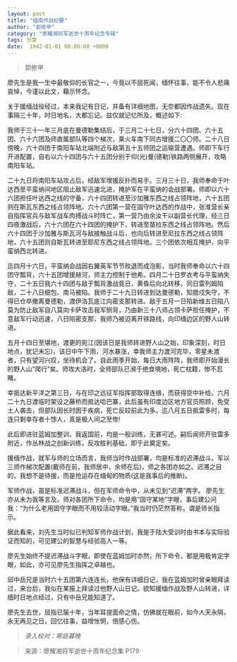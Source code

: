 ```yaml
---
layout: post
title: "缅南作战纪要"
author: "郭修甲"
category: "廖耀湘将军逝世十周年纪念专辑"
tags: 分类
date:  1942-01-01 00:00:00 +0000
---
```


> 郭修甲

廖先生是我一生中最敬仰的长官之一，今竟以不屈死闻，缅怀往事，能不令人悲痛哀悼，今谨以此文，藉示怀念。

关于援缅战役经过，本来我记有日记，并备有详细地图，无奈都因作战遗失。现在事隔三十年，时日地名，大都忘记。兹仅就记忆所及，概述如下:

我师于三十一年三月底在曼德勒集结后，于三月二十七日，分六十四团、六十五团、六十六团及师直属部队等四个梯次，乘火车南下同古增援二〇〇师。二十八日傍晚，六十四团于南阳车站北端附近与敌第五十五师团之运输营遭遇。师即下车行开进配置，自右以六十四团与六十五团分别于仰(光)曼(德勒)铁路两侧展开，攻略南阳车站。

二十九日将南阳车站攻占后，经敌军增援反扑而易手。三月三十日，我师奉命于叶达西至平蛮纳间地区阻止敌军迅速北进，掩护军在平蛮纳的会战部署。师即以六十六团担任叶达西之线的守备，六十四团转进至沙加雅东西之线占领阵地，六十五团则在斯瓦东西之线占领阵地。六十六团第一营在固守叶达西的作战中，张淮营长亲自指挥官兵与敌军战车肉搏战斗时阵亡，第一营乃由余汝干以副营长代理，经三日四夜激战后，六十六团在六十四团的掩护下，转进至苗拉东西之线占领阵地。然后六十四团于沙加雅与斯瓦河与敌接触战斗后，也向后转进至尼拉东西之线占领阵地，六十五团则自斯瓦转进至耶尼东西之线占领阵地。三个团依次相互掩护，向平蛮纳西北转进。

迄四月十六日，平蛮纳会战因右翼英军节节败退而成泡影，当时我师奉命以六十四团守瓢背，六十五团增援赫河，师主力控制于他希。四月二十日罗衣考与平蛮纳失守，二十五日我六十四团与敌于瓢背激战竟日，黄昏后向北转移，同日雷列姆陷敌，二十八日细包、南马被陷。我师于二十九日转进到达曼德勒，知腊戍失守，不得已仓卒撤离曼德勒，渡伊洛瓦底江向密支那转进。敌于五月一日陷新维五日陷八莫为防止敌军自八莫向卡萨攻击我军侧背，乃由新三十八师占领卡萨担任掩护，不意敌军行动迅速，八日陷密支那，我师乃被迫离开铁路线，向印缅边区的野人山转进。

五月十四日至堪地，渡更的宛江(因该日是我师转进野人山之始，印象深刻，时日地点，犹记未忘)，该日中午下雨，河水暴涨，幸我师主力渡河完毕，零星未渡者，只有望河兴叹，坐待机会了。自此雨季开始，每日大雨阵阵，我师即开始漫长的野人山“爬行”矣。师攻大洛时，全师部队已濒于绝食境地，死亡枕籍，惨不忍睹。

幸抵达新平洋之第三日，与在印之远征军指挥部取得连络，而获得空中补给。六月二十九日渡临时架设之藤桥而抵达哈巴寨，此后虽有印度边区地方官员照顾，免受土人袭击，但部队因长时困于疾病，死亡反较前此为多。迄八月五日抵雷多时，每连只剩幸存者十馀人，真是极人间之至惨!

此后即进驻蓝姆加整训，我返国前，均是一般训练，无甚可述。嗣后闻师开驻雷多附近，作丛林战之创新训练，反攻胜利基础，即于此奠定矣。

援缅作战，就军与师的立场而言，我师当时作战部署，均是标准的迟滞战斗。军以三师作梯次配置(戴师在前，我师居中，余师在后)，师之各团亦如之。迟滞之目的，我想不是待援，而是抢运存在缅甸的物质(这是我事后的推断)。

军师作战，虽是标准迟滞战斗，但在军师命令中，从未见到“迟滞”两字。 廖先生亦从未为我等言及。师对各团所下命令，均是用“固守某地”字眼，事后建公问我：“为什么老用固守字眼而不用较活动字眼。”我当时仍茫然答称，谓是师长指示。

据此看来，刘先生当时似已判知军师作战计划，我是于陆大受训时由书本与实际验证而知的，可见建公的智慧与经验高人一等。

廖先生始终不提迟滞战斗字眼，即使在蓝姆加时亦然，所下命令，都是用极肯定字眼，如此，亦可见廖先生指挥之卓越也。

邱中岳兄是当时六十五团第六连连长，他保有详细日记，我在蓝姆加时曾亲眼拜读过，来台后，我似在某报上拜读过他野人山日记。欲知援缅作战及野人山转进，详细时日地点经过，只有中岳兄能知道了。

廖先生去世，屈指已届十年，当年耳提面命之情，仿佛就在眼前，如今人天永隔，永无再见之日，回忆往事，益增怅惘，倍感心伤。


> *录入校对：寒庭暮晚*

> 来源：廖耀湘将军逝世十周年纪念集 P179